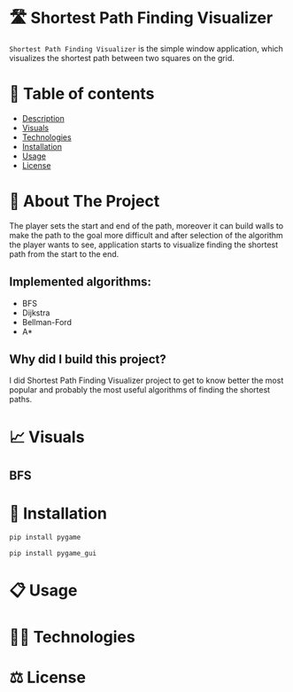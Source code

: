 # 🛣️ Shortest Path Finding Visualizer

`Shortest Path Finding Visualizer` is the simple window application, which visualizes the shortest path between two squares on the grid.

# 📜 Table of contents
* [Description](#description)
* [Visuals](#visuals)
* [Technologies](#technologies)
* [Installation](#installation)
* [Usage](#usage)
* [License](#license)

# 📘 About The Project
The player sets the start and end of the path, moreover it can build walls to make the path to the goal more difficult and after selection of the algorithm the player wants to see, application starts to visualize finding the shortest path from the start to the end.

## Implemented algorithms:
- BFS
- Dijkstra
- Bellman-Ford
- A*

## Why did I build this project?
I did Shortest Path Finding Visualizer project to get to know better the most popular and probably the most useful algorithms of finding the shortest paths. 
# 📈 Visuals
## BFS


# 🔧 Installation
```bash
pip install pygame
```

```bash
pip install pygame_gui
```
# 📋 Usage

# 👨‍💻 Technologies

# ⚖️ License
